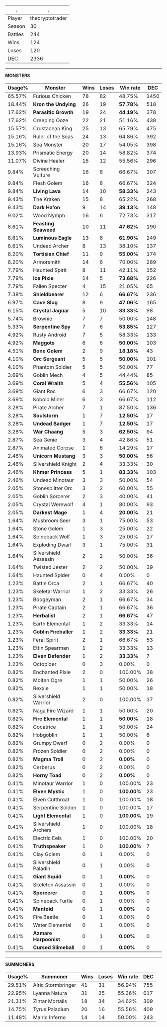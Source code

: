 .|.
|-|-
Player|thecryptotrader
Season|30
Battles|244
Wins|124
Loses|120
DEC|2336

---
**MONSTERS**

Usage%|Monster|Wins|Loses|Win rate|DEC|
-|-|-|-|-|-|
65.57%|Furious Chicken|78|82|48.75%|1450|
18.44%|**Kron the Undying**|26|19|**57.78%**|518|
17.62%|**Parasitic Growth**|19|24|**44.19%**|378|
17.62%|Creeping Ooze|22|21|51.16%|438|
15.57%|Crustacean King|25|13|65.79%|475|
15.16%|Ruler of the Seas|24|13|64.86%|392|
15.16%|Sea Monster|20|17|54.05%|398|
13.93%|Prismatic Energy|20|14|58.82%|374|
11.07%|Divine Healer|15|12|55.56%|296|
9.84%|Screeching Vulture|16|8|66.67%|307|
9.84%|Flesh Golem|16|8|66.67%|324|
9.84%|**Living Lava**|14|10|**58.33%**|243|
9.43%|The Kraken|15|8|65.22%|268|
9.43%|**Dark Ha'on**|9|14|**39.13%**|148|
9.02%|Wood Nymph|16|6|72.73%|317|
8.61%|**Feasting Seaweed**|10|11|**47.62%**|190|
8.61%|**Luminous Eagle**|13|8|**61.90%**|249|
8.61%|Undead Archer|8|13|38.10%|137|
8.20%|**Tortisian Chief**|11|9|**55.00%**|174|
8.20%|Armorsmith|14|6|70.00%|289|
7.79%|Haunted Spirit|8|11|42.11%|152|
7.79%|**Ice Pixie**|14|5|**73.68%**|226|
7.79%|Fallen Specter|4|15|21.05%|65|
7.38%|**Shieldbearer**|12|6|**66.67%**|236|
6.97%|**Cave Slug**|8|9|**47.06%**|165|
6.15%|**Crystal Jaguar**|5|10|**33.33%**|98|
5.74%|Brownie|7|7|50.00%|148|
5.33%|**Serpentine Spy**|7|6|**53.85%**|127|
4.92%|Rusty Android|7|5|58.33%|133|
4.92%|**Maggots**|6|6|**50.00%**|103|
4.51%|**Bone Golem**|2|9|**18.18%**|43|
4.10%|**Orc Sergeant**|5|5|**50.00%**|101|
4.10%|Phantom Soldier|5|5|50.00%|77|
3.69%|Goblin Mech|4|5|44.44%|85|
3.69%|**Coral Wraith**|5|4|**55.56%**|105|
3.69%|Giant Roc|6|3|66.67%|120|
3.69%|Kobold Miner|6|3|66.67%|112|
3.28%|Pirate Archer|7|1|87.50%|136|
3.28%|**Soulstorm**|1|7|**12.50%**|17|
3.28%|**Undead Badger**|1|7|**12.50%**|17|
3.28%|**War Chaang**|5|3|**62.50%**|94|
2.87%|Sea Genie|3|4|42.86%|51|
2.87%|Animated Corpse|1|6|14.29%|17|
2.46%|**Unicorn Mustang**|3|3|**50.00%**|56|
2.46%|Silvershield Knight|2|4|33.33%|30|
2.46%|**Khmer Princess**|5|1|**83.33%**|103|
2.46%|Undead Minotaur|3|3|50.00%|54|
2.05%|Stonesplitter Orc|3|2|60.00%|55|
2.05%|Goblin Sorcerer|2|3|40.00%|41|
2.05%|Crystal Werewolf|4|1|80.00%|93|
2.05%|**Darkest Mage**|1|4|**20.00%**|21|
1.64%|Mushroom Seer|3|1|75.00%|53|
1.64%|Stone Golem|1|3|25.00%|22|
1.64%|Spineback Wolf|1|3|25.00%|17|
1.64%|Exploding Dwarf|3|1|75.00%|31|
1.64%|Silvershield Assassin|2|2|50.00%|36|
1.64%|Twisted Jester|2|2|50.00%|39|
1.64%|Haunted Spider|0|4|0.00%|0|
1.23%|Battle Orca|2|1|66.67%|40|
1.23%|Skeletal Warrior|1|2|33.33%|26|
1.23%|Boogeyman|2|1|66.67%|34|
1.23%|Pirate Captain|2|1|66.67%|36|
1.23%|**Herbalist**|2|1|**66.67%**|47|
1.23%|Earth Elemental|1|2|33.33%|14|
1.23%|**Goblin Fireballer**|1|2|**33.33%**|21|
1.23%|Feral Spirit|2|1|66.67%|53|
1.23%|Ettin Spearman|1|2|33.33%|13|
1.23%|**Elven Defender**|1|2|**33.33%**|7|
1.23%|Octopider|0|3|0.00%|0|
0.82%|Enchanted Pixie|2|0|100.00%|38|
0.82%|Molten Ogre|1|1|50.00%|26|
0.82%|Rexxie|1|1|50.00%|18|
0.82%|Silvershield Warrior|2|0|100.00%|37|
0.82%|Naga Fire Wizard|1|1|50.00%|20|
0.82%|**Fire Elemental**|1|1|**50.00%**|18|
0.82%|Cocatrice|1|1|50.00%|24|
0.82%|Hobgoblin|1|1|50.00%|6|
0.82%|Grumpy Dwarf|0|2|0.00%|0|
0.82%|Frozen Soldier|0|2|0.00%|0|
0.82%|**Magma Troll**|0|2|**0.00%**|0|
0.82%|Cerberus|0|2|0.00%|0|
0.82%|**Horny Toad**|0|2|**0.00%**|0|
0.41%|Minotaur Warrior|1|0|100.00%|23|
0.41%|**Elven Mystic**|1|0|**100.00%**|23|
0.41%|Elven Cutthroat|1|0|100.00%|18|
0.41%|Serpentine Soldier|1|0|100.00%|17|
0.41%|**Light Elemental**|1|0|**100.00%**|19|
0.41%|Silvershield Archers|1|0|100.00%|18|
0.41%|Electric Eels|1|0|100.00%|20|
0.41%|**Truthspeaker**|1|0|**100.00%**|7|
0.41%|Clay Golem|0|1|0.00%|0|
0.41%|Silvershield Paladin|0|1|0.00%|0|
0.41%|**Giant Squid**|0|1|**0.00%**|0|
0.41%|Skeleton Assassin|0|1|0.00%|0|
0.41%|**Sporcerer**|0|1|**0.00%**|0|
0.41%|Spineback Turtle|0|1|0.00%|0|
0.41%|**Mantoid**|0|1|**0.00%**|0|
0.41%|Fire Beetle|0|1|0.00%|0|
0.41%|Water Elemental|0|1|0.00%|0|
0.41%|**Azmare Harpoonist**|0|1|**0.00%**|0|
0.41%|**Cursed Slimeball**|0|1|**0.00%**|0|

---
**SUMMONERS**

Usage%|Summoner|Wins|Loses|Win rate|DEC|
-|-|-|-|-|-|
29.51%|Alric Stormbringer|41|31|56.94%|755|
22.95%|Lyanna Natura|31|25|55.36%|617|
21.31%|Zintar Mortalis|18|34|34.62%|309|
14.75%|Tyrus Paladium|20|16|55.56%|409|
11.48%|Malric Inferno|14|14|50.00%|243|
